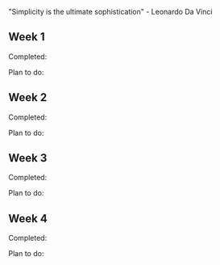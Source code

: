 "Simplicity is the ultimate sophistication" - Leonardo Da Vinci

## Week 1 

Completed:

Plan to do:


## Week 2 

Completed: 

Plan to do: 

## Week 3 

Completed:

Plan to do:


## Week 4

Completed:

Plan to do:

